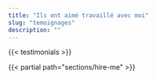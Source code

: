 ```yaml
---
title: "Ils ont aimé travaillé avec moi"
slug: "temoignages"
description: ""
---
```


{{< testimonials >}}

{{< partial path="sections/hire-me" >}}
